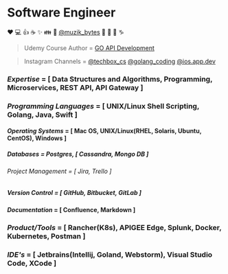 # Software Engineer

:heart: :computer: :+1: :coffee: :sparkles: :family: :guitar: [@muzik_bytes](https://www.instagram.com/muzik_bytes/) :microphone: :metal: :thinking: :capricorn:

>Udemy Course Author = <a href="https://www.udemy.com/course/go-api-development/?couponCode=3679F402160D72A10115" target="_blank">GO API Development</a>

>Instagram Channels = [@techbox_cs](https://www.instagram.com/techbox_cs/) [@golang_coding](https://www.instagram.com/golang_coding/) [@ios.app.dev](https://www.instagram.com/ios.app.dev/)

### *Expertise* = [ Data Structures and Algorithms, Programming, Microservices, REST API, API Gateway ]
### *Programming Languages* = [ UNIX/Linux Shell Scripting, Golang, Java, Swift ]
#### *Operating Systems* = [ Mac OS, UNIX/Linux(RHEL, Solaris, Ubuntu, CentOS), Windows ]
##### *Databases* = Postgres, [ Cassandra, Mongo DB ]
###### *Project Management* = [ Jira, Trello ]
##### *Version Control* = [ GitHub, Bitbucket, GitLab ]
#### *Documentation* = [ Confluence, Markdown ]
### *Product/Tools* = [ Rancher(K8s), APIGEE Edge, Splunk, Docker, Kubernetes, Postman ]
### *IDE's* = [ Jetbrains(Intellij, Goland, Webstorm), Visual Studio Code, XCode ]


